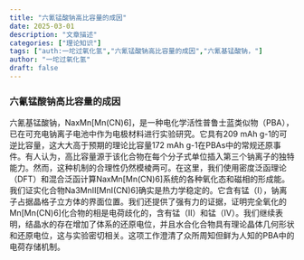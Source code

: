 ```yaml
---
title: "六氰锰酸钠高比容量的成因"
date: 2025-03-01
description: "文章描述"
categories: ["理论知识"]
tags: ["auth:一坨过氧化氢","六氰锰酸钠高比容量的成因","六氰基锰酸钠，"]
author: "一坨过氧化氢"
draft: false
---
```


### 六氰锰酸钠高比容量的成因

六氰基锰酸钠，NaxMn[Mn(CN)6]，是一种电化学活性普鲁士蓝类似物（PBA），已在可充电钠离子电池中作为电极材料进行实验研究。它具有209 mAh g-1的可逆比容量，这大大高于预期的理论比容量172 mAh g-1在PBAs中的常规还原事件。有人认为，高比容量源于该化合物在每个分子式单位插入第三个钠离子的独特能力。然而，这种机制的合理性仍然模棱两可。在这里，我们使用密度泛函理论（DFT）和混合泛函计算NaxMn[Mn(CN)6]系统的各种氧化态和磁相的形成能。我们证实化合物Na3MnII[MnI(CN)6]确实是热力学稳定的。它含有锰（I），钠离子占据晶格子立方体的界面位置。我们还提供了强有力的证据，证明完全氧化的Mn[Mn(CN)6]化合物的相是电荷歧化的，含有锰（II）和锰（IV）。我们继续表明，结晶水的存在增加了体系的还原电位，并且水合化合物具有理论晶体几何形状和还原电位，这与实验密切相关。这项工作澄清了众所周知但鲜为人知的PBA中的电荷存储机制。

<!--


支持 Markdown 格式，语法请参考：https://markdown.com.cn/basic-syntax/

注意：每段间应该空一行，例如

✅正确示例：

## 标题

第一行

第二行

❌错误示例：

## 标题
第一行
第二行
-->